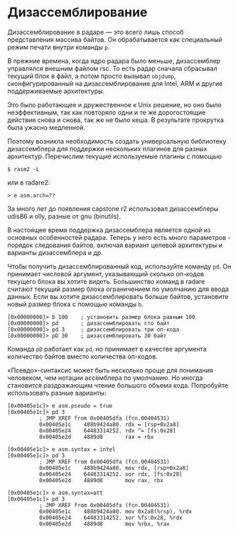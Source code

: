 # Дизассемблирование

Дизассемблирование в радаре — это всего лишь способ представления массива байтов. Он обрабатывается как специальный режим печати внутри команды `p`.

В прежние времена, когда ядро радара было меньше, дизассемблер управлялся внешним файлом rsc. То есть радар сначала сбрасывал текущий блок в файл, а потом просто вызывал `objdump`, сконфигурированный на дизассемблирование для Intel, ARM и другие поддерживаемые архитектуры.

Это было работающее и дружественное к Unix решение, но оно было неэффективным, так как повторяло одни и те же дорогостоящие действия снова и снова, так же не было кеша. В результате прокрутка была ужасно медленной.

Поэтому возникла необходимость создать универсальную библиотеку дизассемблера для поддержки нескольких плагинов для разных архитектур. Перечислим текущие используемые плагины с помощью

```
$ rasm2 -L
```

или в radare2:

```
> e asm.arch=??
```

За много лет до появления capstone r2 использовал дизассемблеры udis86 и olly, разные от gnu (binutils).

В настоящее время поддержка дизассемблера является одной из основных особенностей радара. Теперь у него есть много параметров - порядок следования байтов, включая вариант целевой архитектуры и варианты дизассемблера и др.

Чтобы получить дизассемблированный код, используйте команду `pd`. Он принимает числовой аргумент, указывающий сколько оп-кодов текущего блока вы хотите видеть. Большинство команд в radare считают текущий размер блока ограничением по умолчанию для ввода данных. Если вы хотите дизассемблировать больше байтов, установите новый размер блока с помощью команды `b`.

```
[0x00000000]> b 100    ; установить размер блока равным 100
[0x00000000]> pd       ; дизассемблировать сто байт
[0x00000000]> pd 3     ; дизассемблировать три оп-кода
[0x00000000]> pD 30    ; дизассемблировать 30 байт
```

Команда `pD` работает как `pd`, но принимает в качестве аргумента количество байтов вместо количества оп-кодов.

«Псевдо»-синтаксис может быть несколько проще для понимания человеком, чем нотации ассемблера по умолчанию. Но иногда становится раздражающим чтение большого объема кода. Попробуйте использовать разные варианты:

```
[0x00405e1c]> e asm.pseudo = true
[0x00405e1c]> pd 3
		  ; JMP XREF from 0x00405dfa (fcn.00404531)
		  0x00405e1c    488b9424a80. rdx = [rsp+0x2a8]
		  0x00405e24    64483314252. rdx ^= [fs:0x28]
		  0x00405e2d    4889d8       rax = rbx

[0x00405e1c]> e asm.syntax = intel
[0x00405e1c]> pd 3
		  ; JMP XREF from 0x00405dfa (fcn.00404531)
		  0x00405e1c    488b9424a80. mov rdx, [rsp+0x2a8]
		  0x00405e24    64483314252. xor rdx, [fs:0x28]
		  0x00405e2d    4889d8       mov rax, rbx

[0x00405e1c]> e asm.syntax=att
[0x00405e1c]> pd 3
		  ; JMP XREF from 0x00405dfa (fcn.00404531)
		  0x00405e1c    488b9424a80. mov 0x2a8(%rsp), %rdx
		  0x00405e24    64483314252. xor %fs:0x28, %rdx
		  0x00405e2d    4889d8       mov %rbx, %rax
```
